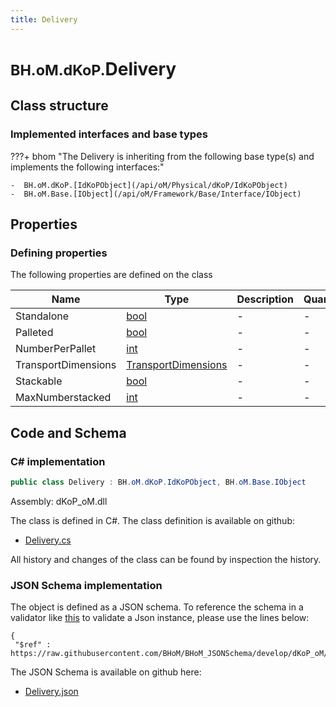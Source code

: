 ```yaml
---
title: Delivery
---
```


# <small>BH.oM.dKoP.</small>**Delivery**



## Class structure

### Implemented interfaces and base types

???+ bhom "The Delivery is inheriting from the following base type(s) and implements the following interfaces:"

    -  BH.oM.dKoP.[IdKoPObject](/api/oM/Physical/dKoP/IdKoPObject)
    -  BH.oM.Base.[IObject](/api/oM/Framework/Base/Interface/IObject)


## Properties



### Defining properties

The following properties are defined on the class

| Name             | Type             | Description      | Quantity         |
|------------------|------------------|------------------|------------------|
| Standalone | [bool](https://learn.microsoft.com/en-us/dotnet/api/System.Boolean?view=netstandard-2.0) | - | - |
| Palleted | [bool](https://learn.microsoft.com/en-us/dotnet/api/System.Boolean?view=netstandard-2.0) | - | - |
| NumberPerPallet | [int](https://learn.microsoft.com/en-us/dotnet/api/System.Int32?view=netstandard-2.0) | - | - |
| TransportDimensions | [TransportDimensions](/api/oM/Physical/dKoP/Assembly/TransportDimensions) | - | - |
| Stackable | [bool](https://learn.microsoft.com/en-us/dotnet/api/System.Boolean?view=netstandard-2.0) | - | - |
| MaxNumberstacked | [int](https://learn.microsoft.com/en-us/dotnet/api/System.Int32?view=netstandard-2.0) | - | - |


## Code and Schema

### C# implementation

``` C# title="C#"
public class Delivery : BH.oM.dKoP.IdKoPObject, BH.oM.Base.IObject
```

Assembly: dKoP_oM.dll

The class is defined in C#. The class definition is available on github:

- [Delivery.cs](https://github.com/BHoM/dKoP_Toolkit/blob/develop/dKoP_oM/Assembly\Delivery.cs)

All history and changes of the class can be found by inspection the history.
### JSON Schema implementation

The object is defined as a JSON schema. To reference the schema in a validator like [this](https://www.jsonschemavalidator.net/) to validate a Json instance, please use the lines below:

``` { .json .copy .select } title="JSON Schema"
{
 "$ref" : https://raw.githubusercontent.com/BHoM/BHoM_JSONSchema/develop/dKoP_oM/Delivery.json}
```

The JSON Schema is available on github here:

- [Delivery.json](https://github.com/BHoM/BHoM_JSONSchema/blob/develop/dKoP_oM/Delivery.json)
